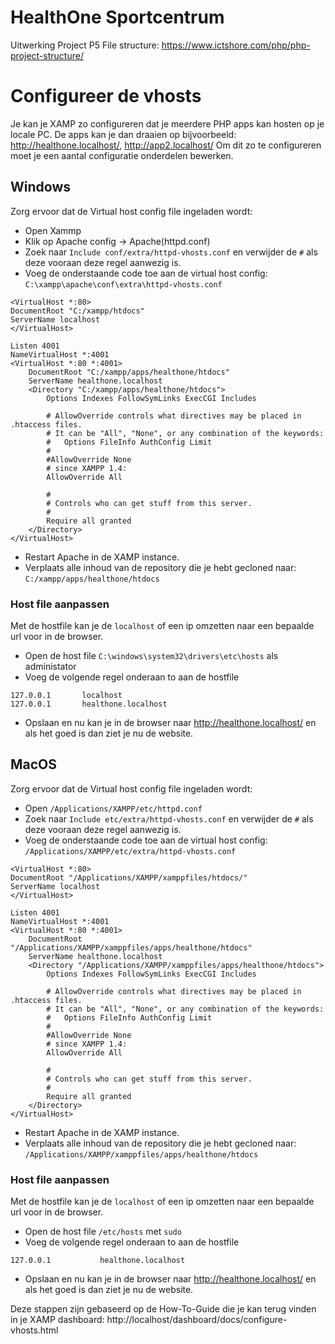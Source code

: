 # HealthOne Sportcentrum
Uitwerking Project P5
File structure:
https://www.ictshore.com/php/php-project-structure/

# Configureer de vhosts
Je kan je XAMP zo configureren dat je meerdere PHP apps kan hosten op je locale PC. De 
apps kan je dan draaien op bijvoorbeeld: http://healthone.localhost/, http://app2.localhost/
Om dit zo te configureren moet je een aantal configuratie onderdelen bewerken.

## Windows
Zorg ervoor dat de Virtual host config file ingeladen wordt:
* Open Xammp
* Klik op Apache config -> Apache(httpd.conf)
* Zoek naar `Include conf/extra/httpd-vhosts.conf` en verwijder de `#` als deze vooraan deze regel aanwezig is.
* Voeg de onderstaande code toe aan de virtual host config: `C:\xampp\apache\conf\extra\httpd-vhosts.conf`
```
<VirtualHost *:80>
DocumentRoot "C:/xampp/htdocs"
ServerName localhost
</VirtualHost>

Listen 4001    
NameVirtualHost *:4001
<VirtualHost *:80 *:4001>
    DocumentRoot "C:/xampp/apps/healthone/htdocs"
    ServerName healthone.localhost
    <Directory "C:/xampp/apps/healthone/htdocs">
        Options Indexes FollowSymLinks ExecCGI Includes

        # AllowOverride controls what directives may be placed in .htaccess files.
        # It can be "All", "None", or any combination of the keywords:
        #   Options FileInfo AuthConfig Limit
        #
        #AllowOverride None
        # since XAMPP 1.4:
        AllowOverride All

        #
        # Controls who can get stuff from this server.
        #
        Require all granted
    </Directory>
</VirtualHost>
```
* Restart Apache in de XAMP instance.
* Verplaats alle inhoud van de repository die je hebt gecloned naar: `C:/xampp/apps/healthone/htdocs`

### Host file aanpassen
Met de hostfile kan je de `localhost` of een ip omzetten naar een bepaalde url voor in de browser.
* Open de host file `C:\windows\system32\drivers\etc\hosts` als administator
* Voeg de volgende regel onderaan to aan de hostfile
```
127.0.0.1       localhost
127.0.0.1       healthone.localhost
```
* Opslaan en nu kan je in de browser naar http://healthone.localhost/ en als het goed is dan ziet je nu de website.

## MacOS
Zorg ervoor dat de Virtual host config file ingeladen wordt:
* Open `/Applications/XAMPP/etc/httpd.conf`
* Zoek naar `Include etc/extra/httpd-vhosts.conf` en verwijder de `#` als deze vooraan deze regel aanwezig is.
* Voeg de onderstaande code toe aan de virtual host config: `/Applications/XAMPP/etc/extra/httpd-vhosts.conf`
```
<VirtualHost *:80>
DocumentRoot "/Applications/XAMPP/xamppfiles/htdocs/"
ServerName localhost
</VirtualHost>

Listen 4001    
NameVirtualHost *:4001
<VirtualHost *:80 *:4001>
    DocumentRoot "/Applications/XAMPP/xamppfiles/apps/healthone/htdocs"
    ServerName healthone.localhost
    <Directory "/Applications/XAMPP/xamppfiles/apps/healthone/htdocs">
        Options Indexes FollowSymLinks ExecCGI Includes

        # AllowOverride controls what directives may be placed in .htaccess files.
        # It can be "All", "None", or any combination of the keywords:
        #   Options FileInfo AuthConfig Limit
        #
        #AllowOverride None
        # since XAMPP 1.4:
        AllowOverride All

        #
        # Controls who can get stuff from this server.
        #
        Require all granted
    </Directory>
</VirtualHost>
```
* Restart Apache in de XAMP instance.
* Verplaats alle inhoud van de repository die je hebt gecloned naar: `/Applications/XAMPP/xamppfiles/apps/healthone/htdocs`

### Host file aanpassen
Met de hostfile kan je de `localhost` of een ip omzetten naar een bepaalde url voor in de browser.
* Open de host file `/etc/hosts` met `sudo`
* Voeg de volgende regel onderaan to aan de hostfile
```
127.0.0.1           healthone.localhost
```
* Opslaan en nu kan je in de browser naar http://healthone.localhost/ en als het goed is dan ziet je nu de website.

Deze stappen zijn gebaseerd op de How-To-Guide die je kan terug vinden in je XAMP dashboard: http://localhost/dashboard/docs/configure-vhosts.html
